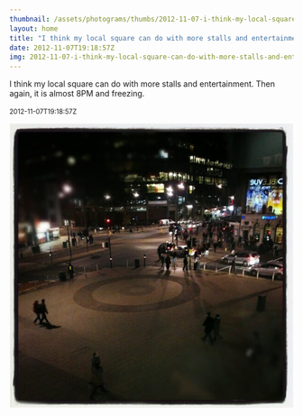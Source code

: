 ```yaml
---
thumbnail: /assets/photograms/thumbs/2012-11-07-i-think-my-local-square-can-do-with-more-stalls-and-entertainment--then-again--it-is-almost-8pm-and-freezing-.png
layout: home
title: "I think my local square can do with more stalls and entertainment. Then again, it is almost 8PM and freezing."
date: 2012-11-07T19:18:57Z
img: 2012-11-07-i-think-my-local-square-can-do-with-more-stalls-and-entertainment--then-again--it-is-almost-8pm-and-freezing-.jpg
---
```


I think my local square can do with more stalls and entertainment. Then again, it is almost 8PM and freezing.

<small>2012-11-07T19:18:57Z</small>

![I think my local square can do with more stalls and entertainment. Then again, it is almost 8PM and freezing.](/assets/photograms/original/2012-11-07-i-think-my-local-square-can-do-with-more-stalls-and-entertainment--then-again--it-is-almost-8pm-and-freezing-.jpg)
